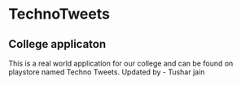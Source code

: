 # TechnoTweets
## College applicaton
This is a real world application for our college and can be found on playstore named Techno Tweets. 
Updated by - Tushar jain
